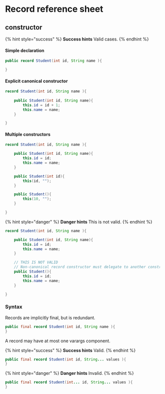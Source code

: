 # Record reference sheet

## constructor

{% hint style="success" %}
**Success hints** Valid cases.
{% endhint %}

#### Simple declaration

```java
public record Student(int id, String name ){ 

}
```

#### Explicit canonical constructor

```java
record Student(int id, String name ){
    
    public Student(int id, String name){
        this.id = id + 1;
        this.name = name;
    }

}
```

#### Multiple constructors

```java
record Student(int id, String name ){

    public Student(int id, String name){
        this.id = id;
        this.name = name;
    }

    public Student(int id){
        this(id, "");
    }

    public Student(){
        this(10, "");
    }

}

```

{% hint style="danger" %}
**Danger hints** This is not valid.
{% endhint %}

```java
record Student(int id, String name ){

    public Student(int id, String name){
        this.id = id;
        this.name = name;
    }

    // THIS IS NOT VALID 
    // Non-canonical record constructor must delegate to another constructor
    public Student(){
        this.id = id;
        this.name = name;
    }

}
```

### Syntax

Records are implicitly final, but is redundant.

```java
public final record Student(int id, String name ){ 
}
```

A record may have at most one varargs component.

{% hint style="success" %}
**Success hints** Valid.
{% endhint %}

```java
public final record Student(int id, String... values ){ 
}
```

{% hint style="danger" %}
**Danger hints** Invalid.
{% endhint %}

```java
public final record Student(int... id, String... values ){ 
}
```



